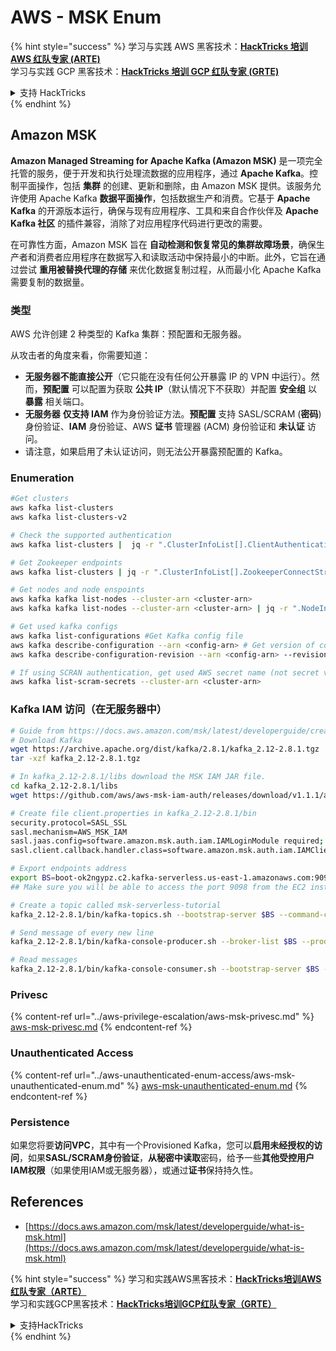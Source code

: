 # AWS - MSK Enum

{% hint style="success" %}
学习与实践 AWS 黑客技术：<img src="../../../.gitbook/assets/image (1) (1) (1) (1).png" alt="" data-size="line">[**HackTricks 培训 AWS 红队专家 (ARTE)**](https://training.hacktricks.xyz/courses/arte)<img src="../../../.gitbook/assets/image (1) (1) (1) (1).png" alt="" data-size="line">\
学习与实践 GCP 黑客技术：<img src="../../../.gitbook/assets/image (2) (1).png" alt="" data-size="line">[**HackTricks 培训 GCP 红队专家 (GRTE)**<img src="../../../.gitbook/assets/image (2) (1).png" alt="" data-size="line">](https://training.hacktricks.xyz/courses/grte)

<details>

<summary>支持 HackTricks</summary>

* 查看 [**订阅计划**](https://github.com/sponsors/carlospolop)!
* **加入** 💬 [**Discord 群组**](https://discord.gg/hRep4RUj7f) 或 [**Telegram 群组**](https://t.me/peass) 或 **关注** 我们的 **Twitter** 🐦 [**@hacktricks\_live**](https://twitter.com/hacktricks_live)**.**
* **通过向** [**HackTricks**](https://github.com/carlospolop/hacktricks) 和 [**HackTricks Cloud**](https://github.com/carlospolop/hacktricks-cloud) GitHub 仓库提交 PR 分享黑客技巧。

</details>
{% endhint %}

## Amazon MSK

**Amazon Managed Streaming for Apache Kafka (Amazon MSK)** 是一项完全托管的服务，便于开发和执行处理流数据的应用程序，通过 **Apache Kafka**。控制平面操作，包括 **集群** 的创建、更新和删除，由 Amazon MSK 提供。该服务允许使用 Apache Kafka **数据平面操作**，包括数据生产和消费。它基于 **Apache Kafka** 的开源版本运行，确保与现有应用程序、工具和来自合作伙伴及 **Apache Kafka 社区** 的插件兼容，消除了对应用程序代码进行更改的需要。

在可靠性方面，Amazon MSK 旨在 **自动检测和恢复常见的集群故障场景**，确保生产者和消费者应用程序在数据写入和读取活动中保持最小的中断。此外，它旨在通过尝试 **重用被替换代理的存储** 来优化数据复制过程，从而最小化 Apache Kafka 需要复制的数据量。

### **类型**

AWS 允许创建 2 种类型的 Kafka 集群：预配置和无服务器。

从攻击者的角度来看，你需要知道：

* **无服务器不能直接公开**（它只能在没有任何公开暴露 IP 的 VPN 中运行）。然而，**预配置** 可以配置为获取 **公共 IP**（默认情况下不获取）并配置 **安全组** 以 **暴露** 相关端口。
* **无服务器** **仅支持 IAM** 作为身份验证方法。**预配置** 支持 SASL/SCRAM (**密码**) 身份验证、**IAM** 身份验证、AWS **证书** 管理器 (ACM) 身份验证和 **未认证** 访问。
* 请注意，如果启用了未认证访问，则无法公开暴露预配置的 Kafka。

### Enumeration
```bash
#Get clusters
aws kafka list-clusters
aws kafka list-clusters-v2

# Check the supported authentication
aws kafka list-clusters |  jq -r ".ClusterInfoList[].ClientAuthentication"

# Get Zookeeper endpoints
aws kafka list-clusters | jq -r ".ClusterInfoList[].ZookeeperConnectString, .ClusterInfoList[].ZookeeperConnectStringTls"

# Get nodes and node enspoints
aws kafka kafka list-nodes --cluster-arn <cluster-arn>
aws kafka kafka list-nodes --cluster-arn <cluster-arn> | jq -r ".NodeInfoList[].BrokerNodeInfo.Endpoints" # Get endpoints

# Get used kafka configs
aws kafka list-configurations #Get Kafka config file
aws kafka describe-configuration --arn <config-arn> # Get version of config
aws kafka describe-configuration-revision --arn <config-arn> --revision <version> # Get content of config version

# If using SCRAN authentication, get used AWS secret name (not secret value)
aws kafka list-scram-secrets --cluster-arn <cluster-arn>
```
### Kafka IAM 访问（在无服务器中）
```bash
# Guide from https://docs.aws.amazon.com/msk/latest/developerguide/create-serverless-cluster.html
# Download Kafka
wget https://archive.apache.org/dist/kafka/2.8.1/kafka_2.12-2.8.1.tgz
tar -xzf kafka_2.12-2.8.1.tgz

# In kafka_2.12-2.8.1/libs download the MSK IAM JAR file.
cd kafka_2.12-2.8.1/libs
wget https://github.com/aws/aws-msk-iam-auth/releases/download/v1.1.1/aws-msk-iam-auth-1.1.1-all.jar

# Create file client.properties in kafka_2.12-2.8.1/bin
security.protocol=SASL_SSL
sasl.mechanism=AWS_MSK_IAM
sasl.jaas.config=software.amazon.msk.auth.iam.IAMLoginModule required;
sasl.client.callback.handler.class=software.amazon.msk.auth.iam.IAMClientCallbackHandler

# Export endpoints address
export BS=boot-ok2ngypz.c2.kafka-serverless.us-east-1.amazonaws.com:9098
## Make sure you will be able to access the port 9098 from the EC2 instance (check VPS, subnets and SG)

# Create a topic called msk-serverless-tutorial
kafka_2.12-2.8.1/bin/kafka-topics.sh --bootstrap-server $BS --command-config client.properties --create --topic msk-serverless-tutorial --partitions 6

# Send message of every new line
kafka_2.12-2.8.1/bin/kafka-console-producer.sh --broker-list $BS --producer.config client.properties --topic msk-serverless-tutorial

# Read messages
kafka_2.12-2.8.1/bin/kafka-console-consumer.sh --bootstrap-server $BS --consumer.config client.properties --topic msk-serverless-tutorial --from-beginning
```
### Privesc

{% content-ref url="../aws-privilege-escalation/aws-msk-privesc.md" %}
[aws-msk-privesc.md](../aws-privilege-escalation/aws-msk-privesc.md)
{% endcontent-ref %}

### Unauthenticated Access

{% content-ref url="../aws-unauthenticated-enum-access/aws-msk-unauthenticated-enum.md" %}
[aws-msk-unauthenticated-enum.md](../aws-unauthenticated-enum-access/aws-msk-unauthenticated-enum.md)
{% endcontent-ref %}

### Persistence

如果您将要**访问VPC**，其中有一个Provisioned Kafka，您可以**启用未经授权的访问**，如果**SASL/SCRAM身份验证**，**从秘密中读取**密码，给予一些**其他受控用户IAM权限**（如果使用IAM或无服务器），或通过**证书**保持持久性。

## References

* [https://docs.aws.amazon.com/msk/latest/developerguide/what-is-msk.html](https://docs.aws.amazon.com/msk/latest/developerguide/what-is-msk.html)

{% hint style="success" %}
学习和实践AWS黑客技术：<img src="../../../.gitbook/assets/image (1) (1) (1) (1).png" alt="" data-size="line">[**HackTricks培训AWS红队专家（ARTE）**](https://training.hacktricks.xyz/courses/arte)<img src="../../../.gitbook/assets/image (1) (1) (1) (1).png" alt="" data-size="line">\
学习和实践GCP黑客技术：<img src="../../../.gitbook/assets/image (2) (1).png" alt="" data-size="line">[**HackTricks培训GCP红队专家（GRTE）**<img src="../../../.gitbook/assets/image (2) (1).png" alt="" data-size="line">](https://training.hacktricks.xyz/courses/grte)

<details>

<summary>支持HackTricks</summary>

* 查看[**订阅计划**](https://github.com/sponsors/carlospolop)!
* **加入** 💬 [**Discord群组**](https://discord.gg/hRep4RUj7f)或[**电报群组**](https://t.me/peass)或**在Twitter上关注**我们 🐦 [**@hacktricks\_live**](https://twitter.com/hacktricks_live)**.**
* **通过向** [**HackTricks**](https://github.com/carlospolop/hacktricks)和[**HackTricks Cloud**](https://github.com/carlospolop/hacktricks-cloud) github仓库提交PR分享黑客技巧。

</details>
{% endhint %}
